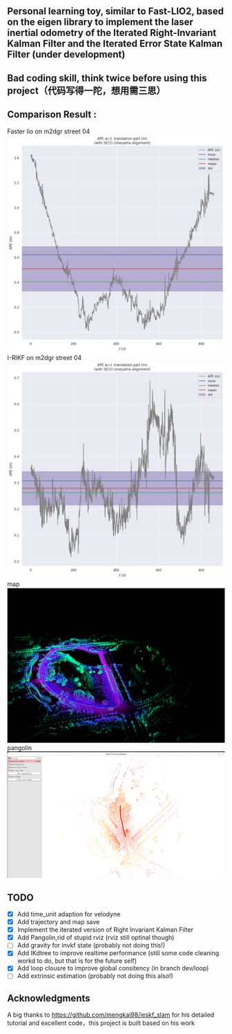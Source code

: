 ## Personal learning toy, similar to Fast-LIO2, based on the eigen library to implement the laser inertial odometry of the Iterated Right-Invariant Kalman Filter  and the Iterated Error State Kalman Filter (under development)

## Bad coding skill, think twice before using this project（代码写得一陀，想用需三思）
## Comparison Result :
Faster lio on m2dgr street 04
![alt text](images/fasterlio.png)
I-RIKF on m2dgr street 04
![alt text](images/ours.png)
map
![alt text](images/map.png)
pangolin
![alt text](images/pangolin.png)
## TODO

* [X] Add time_unit adaption for velodyne
* [X] Add trajectory and map save
* [X] Implement the iterated version of Right Invariant Kalman Filter
* [X] Add Pangolin,rid of stupid rviz (rviz still optinal though)
* [ ] Add gravity for invkf state (probably not doing this!)
* [X] Add IKdtree to improve realtime performance (still some code cleaning workd to do, but that is for the future self)
* [X] Add loop clousre to improve global consitency (in branch dev/loop)
* [ ] Add extrinsic estimation (probably not doing this also!)

## Acknowledgments
 A big thanks to 
https://github.com/mengkai98/ieskf_slam for his detailed tutorial and excellent code，this project is built based on his work
